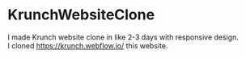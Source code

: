 # KrunchWebsiteClone
I made Krunch website clone in like 2-3 days with responsive design.
<br>
I cloned https://krunch.webflow.io/ this website.
